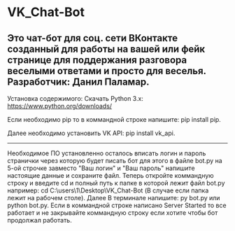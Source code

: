 # VK_Chat-Bot
Это чат-бот для соц. сети ВКонтакте созданный для работы на вашей или фейк странице для поддержания разговора веселыми ответами и просто для веселья.
Разработчик: Данил Паламар.
--------------------------

Установка содержимого:
Скачать Python 3.x: https://www.python.org/downloads/

Если необходимо pip то в коммандной строке напишите: pip install pip.

Далее необходимо установить VK API: pip install vk_api.

-------------------------

Необходимое ПО установленно осталось вписать логин и пароль странички через которую будет писать бот для этого в файле bot.py на 5-ой строчке завместо "Ваш логин" и "Ваш пароль" напишите настоящие данные и сохраните файл.
Теперь откройте коммандную строку и введите cd и полный путь к папке в которой лежит файл bot.py например: cd C:\users\1\Desktop\VK_Chat-Bot (В случае если папка лежит на рабочем столе). Далее В терминале напишите: py bot.py или python bot.py. Если в коммандной строке написано Server Started то все работает и не закрывайте коммандную строку если хотите чтобы бот продолжал работать.
